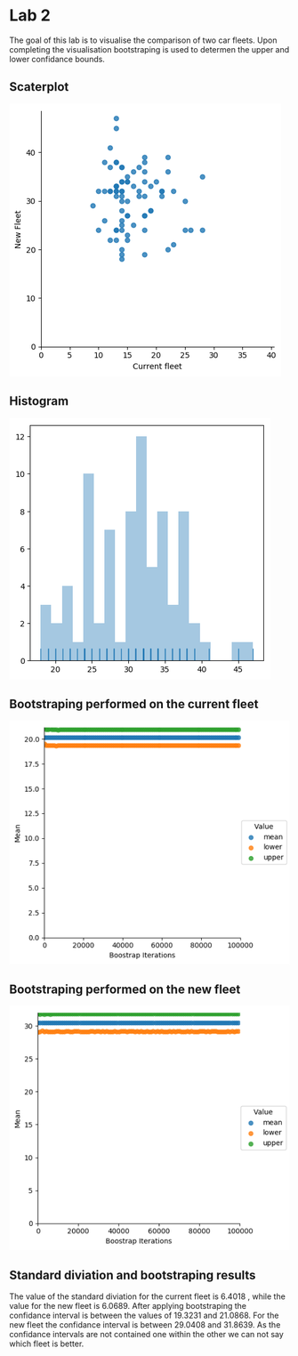 # Lab 2

The goal of this lab is to visualise the comparison of two car fleets. Upon completing the visualisation bootstraping is used to determen the upper and lower confidance bounds.

## Scaterplot

![logo](./scaterplot.png?raw=true)

## Histogram

![logo](./histogram.png?raw=true)

## Bootstraping performed on the current fleet

![logo](./bootstrap_confidence_current.png?raw=true)

## Bootstraping performed on the new fleet

![logo](./bootstrap_confidence_new.png?raw=true)



## Standard diviation and bootstraping results

The value of the standard diviation for the current fleet is 6.4018 , while the value for the new fleet is 6.0689. After applying bootstraping the confidance interval is between the values of 19.3231 and 21.0868. For the new fleet the confidance interval is between 29.0408 and 31.8639. As the confidance intervals are not contained one within the other we can not say which fleet is better.

